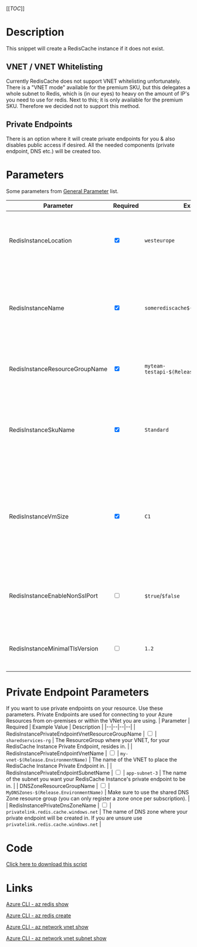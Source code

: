 [[_TOC_]]

# Description

This snippet will create a RedisCache instance if it does not exist. 

## VNET / VNET Whitelisting

Currently RedisCache does not support VNET whitelisting unfortunately. There is a "VNET mode" available for the premium SKU, but this delegates a whole subnet to Redis, which is (in our eyes) to heavy on the amount of IP's you need to use for redis. Next to this; it is only available for the premium SKU. Therefore we decided not to support this method.

## Private Endpoints

There is an option where it will create private endpoints for you & also disables public access if desired. All the needed components (private endpoint, DNS etc.) will be created too.

# Parameters

Some parameters from [General Parameter](/Azure/Azure-CLI-Snippets) list.

| Parameter | Required | Example Value | Description |
|--|--|--|--|
| RedisInstanceLocation | <input type="checkbox" checked> | `westeurope` | The location for your RedisInstance. This can likely be filled with the `$(Location)` variable. |
| RedisInstanceName | <input type="checkbox" checked> | `somerediscache$(Release.EnvironmentName)` | The name for the Redis Cache resource. It's recommended to use just alphanumerical characters without hyphens etc.|
| RedisInstanceResourceGroupName | <input type="checkbox" checked> | `myteam-testapi-$(Release.EnvironmentName)` | The name of the resourcegroup you want your Redis Cache to be created in |
| RedisInstanceSkuName | <input type="checkbox" checked> | `Standard` | The skuname for the Redis Instance to use. Options are: `Basic`, `Standard`, `Premium`. More information can be found [here](https://azure.microsoft.com/en-us/pricing/details/cache/). |
| RedisInstanceVmSize | <input type="checkbox" checked> | `C1` | This says something about the performance of your Redis Cache. Options are: `C0`, `C1`, `C2`, `C3`, `C4`, `C5`, `C6`, `P1`, `P2`, `P3`, `P4`, `P5`. More information can be found [here](https://azure.microsoft.com/en-us/pricing/details/cache/). |
| RedisInstanceEnableNonSslPort | <input type="checkbox"> | `$true`/`$false` | Enable or disable the non-SSL port. This is by default (and recommended) disabled (`false`). |
| RedisInstanceMinimalTlsVersion | <input type="checkbox"> | `1.2` | The minimal TLS version to use. Defaults to `1.2`. Options are `1.0`, `1.1`, `1.2` |


# Private Endpoint Parameters

If you want to use private endpoints on your resource. Use these parameters. Private Endpoints are used for connecting to your Azure Resources from on-premises or within the VNet you are using.
| Parameter | Required | Example Value | Description |
|--|--|--|--|
| RedisInstancePrivateEndpointVnetResourceGroupName | <input type="checkbox"> | `sharedservices-rg` | The ResourceGroup where your VNET, for your RedisCache Instance Private Endpoint, resides in. |
| RedisInstancePrivateEndpointVnetName | <input type="checkbox"> | `my-vnet-$(Release.EnvironmentName)` | The name of the VNET to place the RedisCache Instance Private Endpoint in. |
| RedisInstancePrivateEndpointSubnetName | <input type="checkbox"> | `app-subnet-3` | The name of the subnet you want your RedisCache Instance's private endpoint to be in. |
| DNSZoneResourceGroupName | <input type="checkbox"> | `MyDNSZones-$(Release.EnvironmentName)` | Make sure to use the shared DNS Zone resource group (you can only register a zone once per subscription). |
| RedisInstancePrivateDnsZoneName | <input type="checkbox"> | `privatelink.redis.cache.windows.net` | The name of DNS zone where your private endpoint will be created in. If you are unsure use `privatelink.redis.cache.windows.net` |

# Code

[Click here to download this script](../../../../src/RedisCache/Create-RedisCache-Instance.ps1)

# Links

[Azure CLI - az redis show](https://docs.microsoft.com/en-us/cli/azure/redis?view=azure-cli-latest#az_redis_show)

[Azure CLI - az redis create](https://docs.microsoft.com/en-us/cli/azure/redis?view=azure-cli-latest#az_redis_create)

[Azure CLI - az network vnet show](https://docs.microsoft.com/en-us/cli/azure/network/vnet?view=azure-cli-latest#az_network_vnet_show)

[Azure CLI - az network vnet subnet show](https://docs.microsoft.com/en-us/cli/azure/network/vnet/subnet?view=azure-cli-latest#az-network-vnet-subnet-show)
